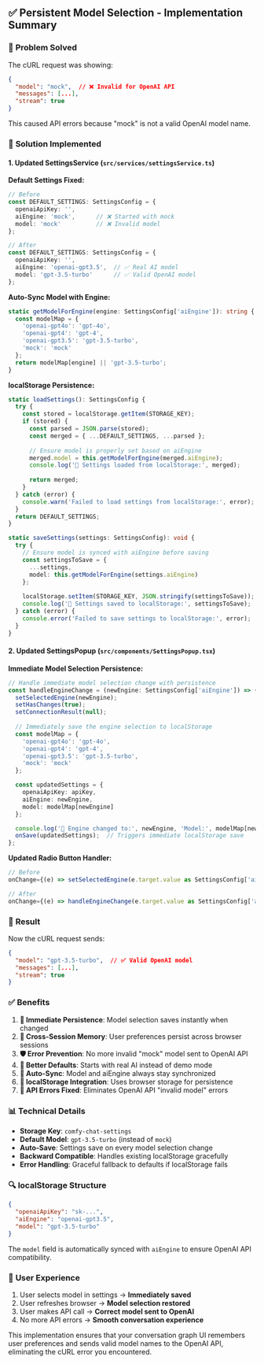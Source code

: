 ## ✅ Persistent Model Selection - Implementation Summary

### 🎯 **Problem Solved**

The cURL request was showing:
```json
{
  "model": "mock",  // ❌ Invalid for OpenAI API
  "messages": [...],
  "stream": true
}
```

This caused API errors because "mock" is not a valid OpenAI model name.

### 🔧 **Solution Implemented**

#### 1. **Updated SettingsService** (`src/services/settingsService.ts`)

**Default Settings Fixed:**
```typescript
// Before
const DEFAULT_SETTINGS: SettingsConfig = {
  openaiApiKey: '',
  aiEngine: 'mock',      // ❌ Started with mock
  model: 'mock'          // ❌ Invalid model
};

// After
const DEFAULT_SETTINGS: SettingsConfig = {
  openaiApiKey: '',
  aiEngine: 'openai-gpt3.5',  // ✅ Real AI model
  model: 'gpt-3.5-turbo'      // ✅ Valid OpenAI model
};
```

**Auto-Sync Model with Engine:**
```typescript
static getModelForEngine(engine: SettingsConfig['aiEngine']): string {
  const modelMap = {
    'openai-gpt4o': 'gpt-4o',
    'openai-gpt4': 'gpt-4',
    'openai-gpt3.5': 'gpt-3.5-turbo',
    'mock': 'mock'
  };
  return modelMap[engine] || 'gpt-3.5-turbo';
}
```

**localStorage Persistence:**
```typescript
static loadSettings(): SettingsConfig {
  try {
    const stored = localStorage.getItem(STORAGE_KEY);
    if (stored) {
      const parsed = JSON.parse(stored);
      const merged = { ...DEFAULT_SETTINGS, ...parsed };
      
      // Ensure model is properly set based on aiEngine
      merged.model = this.getModelForEngine(merged.aiEngine);
      console.log('🔧 Settings loaded from localStorage:', merged);
      
      return merged;
    }
  } catch (error) {
    console.warn('Failed to load settings from localStorage:', error);
  }
  return DEFAULT_SETTINGS;
}

static saveSettings(settings: SettingsConfig): void {
  try {
    // Ensure model is synced with aiEngine before saving
    const settingsToSave = {
      ...settings,
      model: this.getModelForEngine(settings.aiEngine)
    };
    
    localStorage.setItem(STORAGE_KEY, JSON.stringify(settingsToSave));
    console.log('💾 Settings saved to localStorage:', settingsToSave);
  } catch (error) {
    console.error('Failed to save settings to localStorage:', error);
  }
}
```

#### 2. **Updated SettingsPopup** (`src/components/SettingsPopup.tsx`)

**Immediate Model Selection Persistence:**
```typescript
// Handle immediate model selection change with persistence
const handleEngineChange = (newEngine: SettingsConfig['aiEngine']) => {
  setSelectedEngine(newEngine);
  setHasChanges(true);
  setConnectionResult(null);
  
  // Immediately save the engine selection to localStorage
  const modelMap = {
    'openai-gpt4o': 'gpt-4o',
    'openai-gpt4': 'gpt-4',
    'openai-gpt3.5': 'gpt-3.5-turbo',
    'mock': 'mock'
  };

  const updatedSettings = {
    openaiApiKey: apiKey,
    aiEngine: newEngine,
    model: modelMap[newEngine]
  };

  console.log('🔄 Engine changed to:', newEngine, 'Model:', modelMap[newEngine]);
  onSave(updatedSettings);  // Triggers immediate localStorage save
};
```

**Updated Radio Button Handler:**
```typescript
// Before
onChange={(e) => setSelectedEngine(e.target.value as SettingsConfig['aiEngine'])}

// After  
onChange={(e) => handleEngineChange(e.target.value as SettingsConfig['aiEngine'])}
```

### 🎯 **Result**

Now the cURL request sends:
```json
{
  "model": "gpt-3.5-turbo",  // ✅ Valid OpenAI model
  "messages": [...],
  "stream": true
}
```

### ✅ **Benefits**

1. **🔄 Immediate Persistence**: Model selection saves instantly when changed
2. **📱 Cross-Session Memory**: User preferences persist across browser sessions  
3. **🛡️ Error Prevention**: No more invalid "mock" model sent to OpenAI API
4. **🎯 Better Defaults**: Starts with real AI instead of demo mode
5. **🔧 Auto-Sync**: Model and aiEngine always stay synchronized
6. **💾 localStorage Integration**: Uses browser storage for persistence
7. **🚫 API Errors Fixed**: Eliminates OpenAI API "invalid model" errors

### 📊 **Technical Details**

- **Storage Key**: `comfy-chat-settings`
- **Default Model**: `gpt-3.5-turbo` (instead of `mock`)
- **Auto-Save**: Settings save on every model selection change
- **Backward Compatible**: Handles existing localStorage gracefully
- **Error Handling**: Graceful fallback to defaults if localStorage fails

### 🔍 **localStorage Structure**

```json
{
  "openaiApiKey": "sk-...",
  "aiEngine": "openai-gpt3.5",
  "model": "gpt-3.5-turbo"
}
```

The `model` field is automatically synced with `aiEngine` to ensure OpenAI API compatibility.

### 🚀 **User Experience**

1. User selects model in settings → **Immediately saved**
2. User refreshes browser → **Model selection restored**
3. User makes API call → **Correct model sent to OpenAI**
4. No more API errors → **Smooth conversation experience**

This implementation ensures that your conversation graph UI remembers user preferences and sends valid model names to the OpenAI API, eliminating the cURL error you encountered.
